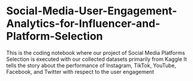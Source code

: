 # Social-Media-User-Engagement-Analytics-for-Influencer-and-Platform-Selection
This is the coding notebook where our project of Social Media Platforms Selection is executed with our collected datasets primarily from Kaggle
It tells the story about the performance of Instagram, TikTok, YouTube, Facebook, and Twitter with respect to the user engagement
